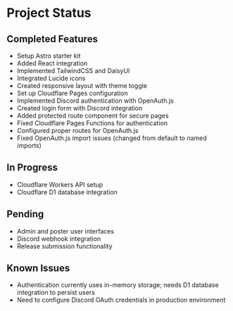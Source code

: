 # Project Status

## Completed Features

- Setup Astro starter kit
- Added React integration
- Implemented TailwindCSS and DaisyUI
- Integrated Lucide icons
- Created responsive layout with theme toggle
- Set up Cloudflare Pages configuration
- Implemented Discord authentication with OpenAuth.js
- Created login form with Discord integration
- Added protected route component for secure pages
- Fixed Cloudflare Pages Functions for authentication
- Configured proper routes for OpenAuth.js
- Fixed OpenAuth.js import issues (changed from default to named imports)

## In Progress

- Cloudflare Workers API setup
- Cloudflare D1 database integration

## Pending

- Admin and poster user interfaces
- Discord webhook integration
- Release submission functionality

## Known Issues

- Authentication currently uses in-memory storage; needs D1 database integration to persist users
- Need to configure Discord OAuth credentials in production environment
